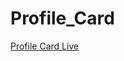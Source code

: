 # Profile_Card


<a href="https://profilecard-frontendmentor-challenge.netlify.app/">Profile Card Live</a>
